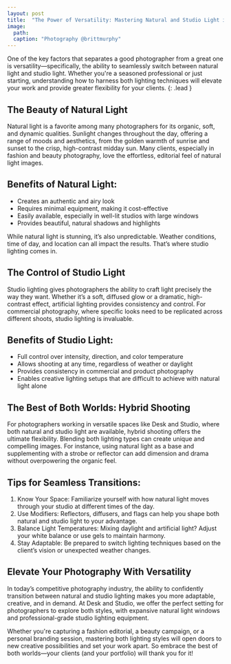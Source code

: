 ```yaml
---
layout: post
title:  "The Power of Versatility: Mastering Natural and Studio Light in Photography"
image:
  path:
  caption: "Photography @brittmurphy"
---
```


One of the key factors that separates a good photographer from a great one is versatility—specifically, the ability to seamlessly switch between natural light and studio light. Whether you're a seasoned professional or just starting, understanding how to harness both lighting techniques will elevate your work and provide greater flexibility for your clients.
{: .lead }

## The Beauty of Natural Light

Natural light is a favorite among many photographers for its organic, soft, and dynamic qualities. Sunlight changes throughout the day, offering a range of moods and aesthetics, from the golden warmth of sunrise and sunset to the crisp, high-contrast midday sun. Many clients, especially in fashion and beauty photography, love the effortless, editorial feel of natural light images.

## Benefits of Natural Light:

- Creates an authentic and airy look
- Requires minimal equipment, making it cost-effective
- Easily available, especially in well-lit studios with large windows
- Provides beautiful, natural shadows and highlights

While natural light is stunning, it’s also unpredictable. Weather conditions, time of day, and location can all impact the results. That’s where studio lighting comes in.

## The Control of Studio Light

Studio lighting gives photographers the ability to craft light precisely the way they want. Whether it’s a soft, diffused glow or a dramatic, high-contrast effect, artificial lighting provides consistency and control. For commercial photography, where specific looks need to be replicated across different shoots, studio lighting is invaluable.

## Benefits of Studio Light:

- Full control over intensity, direction, and color temperature
- Allows shooting at any time, regardless of weather or daylight
- Provides consistency in commercial and product photography
- Enables creative lighting setups that are difficult to achieve with natural light alone

## The Best of Both Worlds: Hybrid Shooting

For photographers working in versatile spaces like Desk and Studio, where both natural and studio light are available, hybrid shooting offers the ultimate flexibility. Blending both lighting types can create unique and compelling images. For instance, using natural light as a base and supplementing with a strobe or reflector can add dimension and drama without overpowering the organic feel.

## Tips for Seamless Transitions:

1. Know Your Space: Familiarize yourself with how natural light moves through your studio at different times of the day.
1. Use Modifiers: Reflectors, diffusers, and flags can help you shape both natural and studio light to your advantage.
1. Balance Light Temperatures: Mixing daylight and artificial light? Adjust your white balance or use gels to maintain harmony.
1. Stay Adaptable: Be prepared to switch lighting techniques based on the client’s vision or unexpected weather changes.

## Elevate Your Photography With Versatility

In today’s competitive photography industry, the ability to confidently transition between natural and studio lighting makes you more adaptable, creative, and in demand. At Desk and Studio, we offer the perfect setting for photographers to explore both styles, with expansive natural light windows and professional-grade studio lighting equipment.

Whether you're capturing a fashion editorial, a beauty campaign, or a personal branding session, mastering both lighting styles will open doors to new creative possibilities and set your work apart. So embrace the best of both worlds—your clients (and your portfolio) will thank you for it!